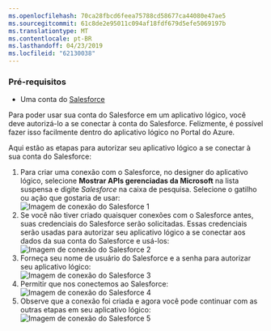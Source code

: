 ```yaml
---
ms.openlocfilehash: 70ca28fbcd6feea75788cd58677ca44080e47ae5
ms.sourcegitcommit: 61c8de2e95011c094af18fdf679d5efe5069197b
ms.translationtype: MT
ms.contentlocale: pt-BR
ms.lasthandoff: 04/23/2019
ms.locfileid: "62130038"
---
```

### <a name="prerequisites"></a>Pré-requisitos
* Uma conta do [Salesforce](https://salesforce.com)  

Para poder usar sua conta do Salesforce em um aplicativo lógico, você deve autorizá-lo a se conectar à conta do Salesforce. Felizmente, é possível fazer isso facilmente dentro do aplicativo lógico no Portal do Azure.  

Aqui estão as etapas para autorizar seu aplicativo lógico a se conectar à sua conta do Salesforce:  

1. Para criar uma conexão com o Salesforce, no designer do aplicativo lógico, selecione **Mostrar APIs gerenciadas da Microsoft** na lista suspensa e digite *Salesforce* na caixa de pesquisa. Selecione o gatilho ou ação que gostaria de usar:   
   ![Imagem de conexão do Salesforce 1](./media/connectors-create-api-salesforce/salesforce-1.png)  
2. Se você não tiver criado quaisquer conexões com o Salesforce antes, suas credenciais do Salesforce serão solicitadas. Essas credenciais serão usadas para autorizar seu aplicativo lógico a se conectar aos dados da sua conta do Salesforce e usá-los:  
   ![Imagem de conexão do Salesforce 2](./media/connectors-create-api-salesforce/salesforce-2.png)  
3. Forneça seu nome de usuário do Salesforce e a senha para autorizar seu aplicativo lógico:  
   ![Imagem de conexão do Salesforce 3](./media/connectors-create-api-salesforce/salesforce-3.png)  
4. Permitir que nos conectemos ao Salesforce:  
   ![Imagem de conexão do Salesforce 4](./media/connectors-create-api-salesforce/salesforce-4.png)  
5. Observe que a conexão foi criada e agora você pode continuar com as outras etapas em seu aplicativo lógico:  
   ![Imagem de conexão do Salesforce 5](./media/connectors-create-api-salesforce/salesforce-5.png)  


